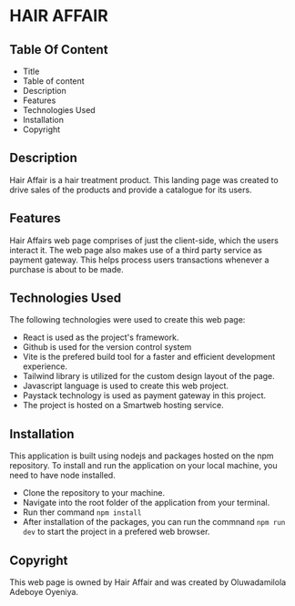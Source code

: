 # HAIR AFFAIR

## Table Of Content
- Title
- Table of content
- Description
- Features
- Technologies Used
- Installation
- Copyright

## Description
Hair Affair is a hair treatment product. This landing page was created to drive sales of the products and provide a catalogue for its users.

## Features
Hair Affairs web page comprises of just the client-side, which the users interact it. The web page also makes use of a third party service as payment gateway. This helps process users transactions whenever a purchase is about to be made.

## Technologies Used
The following technologies were used to create this web page:

- React is used as the project's framework.
- Github is used for the version control system
- Vite is the prefered build tool for a faster and efficient development experience.
- Tailwind library is utilized for the custom design layout of the page.
- Javascript language is used to create this web project.
- Paystack technology is used as payment gateway in this project.
- The project is hosted on a Smartweb hosting service.

## Installation
This application is built using nodejs and packages hosted on the npm repository. To install and run the application on your local machine, you need to have node installed.
- Clone the repository to your machine.
- Navigate into the root folder of the application from your terminal.
- Run ther command ```npm install```
- After installation of the packages, you can run the commnand  ```npm run dev``` to start the project in a prefered web browser.

## Copyright
This web page is owned by Hair Affair and was created by Oluwadamilola Adeboye Oyeniya.
